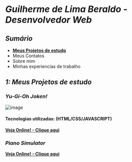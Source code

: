 <h1><i>Guilherme de Lima Beraldo - Desenvolvedor Web</i></h1>
<h2><i>Sumário</i></h2>

- **[Meus Projetos de estudo](#1-meus-projetos-de-estudo)**
-   Meus Contatos
-   Sobre mim
-   Minhas experiencias de trabalho
 
<h2><i>1: Meus Projetos de estudo</i></h2>
<h3><i>Yu-Gi-Oh Joken!</i></h3>

![image](https://github.com/Guilherme-Beraldo/teste-port/assets/119258473/55587277-94c3-4d4e-9c13-2601ee256cb5)
<h4>Tecnologias utilizadas: (HTML/CSS/JAVASCRIPT)</h4>

**[Veja Online! - Clique aqui](https://guilherme-beraldo.github.io/yu-gi-oh-joken/)**


<h3><i>Piano Simulator</i></h3>

**[Veja Online! - Clique aqui](https://guilherme-beraldo.github.io/yu-gi-oh-joken/)**
